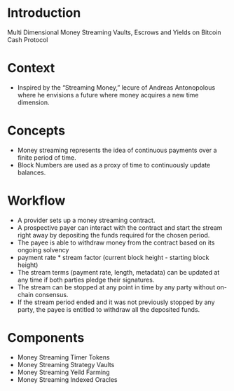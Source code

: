 # Introduction
Multi Dimensional Money Streaming Vaults, Escrows and Yields on Bitcoin Cash Protocol 

# Context
- Inspired by the  “Streaming Money,” lecure of Andreas Antonopolous where he envisions a future where money acquires a new time dimension. 

# Concepts
- Money streaming represents the idea of continuous payments over a finite period of time.
- Block Numbers are used as a proxy of time to continuously update balances.

# Workflow
- A provider sets up a money streaming contract.
- A prospective payer can interact with the contract and start the stream right away by depositing the funds required for the chosen period.
- The payee is able to withdraw money from the contract based on its ongoing solvency
- payment rate * stream factor (current block height - starting block height)
- The stream terms (payment rate, length, metadata) can be updated at any time if both parties pledge their signatures.
- The stream can be stopped at any point in time by any party without on-chain consensus.
- If the stream period ended and it was not previously stopped by any party, the payee is entitled to withdraw all the deposited funds.

# Components
- Money Streaming Timer Tokens
- Money Streaming Strategy Vaults
- Money Streaming Yeild Farming
- Money Streaming Indexed Oracles
